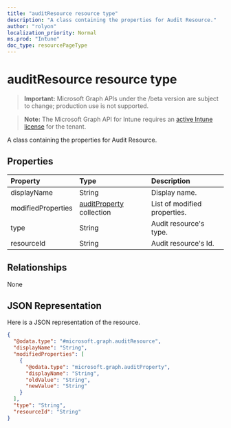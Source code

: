 ```yaml
---
title: "auditResource resource type"
description: "A class containing the properties for Audit Resource."
author: "rolyon"
localization_priority: Normal
ms.prod: "Intune"
doc_type: resourcePageType
---
```


# auditResource resource type

> **Important:** Microsoft Graph APIs under the /beta version are subject to change; production use is not supported.

> **Note:** The Microsoft Graph API for Intune requires an [active Intune license](https://go.microsoft.com/fwlink/?linkid=839381) for the tenant.

A class containing the properties for Audit Resource.

## Properties
|Property|Type|Description|
|:---|:---|:---|
|displayName|String|Display name.|
|modifiedProperties|[auditProperty](../resources/intune-auditing-auditproperty.md) collection|List of modified properties.|
|type|String|Audit resource's type.|
|resourceId|String|Audit resource's Id.|

## Relationships
None

## JSON Representation
Here is a JSON representation of the resource.
<!-- {
  "blockType": "resource",
  "@odata.type": "microsoft.graph.auditResource"
}
-->
``` json
{
  "@odata.type": "#microsoft.graph.auditResource",
  "displayName": "String",
  "modifiedProperties": [
    {
      "@odata.type": "microsoft.graph.auditProperty",
      "displayName": "String",
      "oldValue": "String",
      "newValue": "String"
    }
  ],
  "type": "String",
  "resourceId": "String"
}
```




